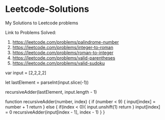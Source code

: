 # Leetcode-Solutions
My Solutions to Leetcode problems

Link to Problems Solved:

1) https://leetcode.com/problems/palindrome-number
2) https://leetcode.com/problems/integer-to-roman
3) https://leetcode.com/problems/roman-to-integer
4) https://leetcode.com/problems/valid-parentheses
5) https://leetcode.com/problems/valid-sudoku


var input = [2,2,2,2]

let lastElement = parseInt(input.slice(-1))

recursiveAdder(lastElement, input.length - 1)


function recursiveAdder(number, index) {
    if (number < 9) {
        input[index] = number + 1
        return
    }
    else {
        if(index < 0){
            input.unshift(1)
            return
        }
        input[index] = 0
        recursiveAdder(input[index - 1], index - 1)
    }
}
